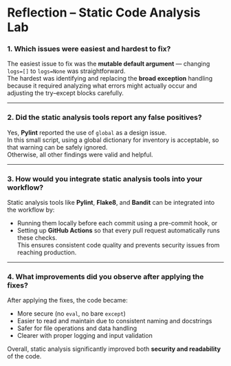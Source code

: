 # Reflection – Static Code Analysis Lab

### 1. Which issues were easiest and hardest to fix?
The easiest issue to fix was the **mutable default argument** — changing `logs=[]` to `logs=None` was straightforward.  
The hardest was identifying and replacing the **broad exception** handling because it required analyzing what errors might actually occur and adjusting the try–except blocks carefully.

---

### 2. Did the static analysis tools report any false positives?
Yes, **Pylint** reported the use of `global` as a design issue.  
In this small script, using a global dictionary for inventory is acceptable, so that warning can be safely ignored.  
Otherwise, all other findings were valid and helpful.

---

### 3. How would you integrate static analysis tools into your workflow?
Static analysis tools like **Pylint**, **Flake8**, and **Bandit** can be integrated into the workflow by:
- Running them locally before each commit using a pre-commit hook, or  
- Setting up **GitHub Actions** so that every pull request automatically runs these checks.  
This ensures consistent code quality and prevents security issues from reaching production.

---

### 4. What improvements did you observe after applying the fixes?
After applying the fixes, the code became:
- More secure (no `eval`, no bare `except`)
- Easier to read and maintain due to consistent naming and docstrings  
- Safer for file operations and data handling  
- Clearer with proper logging and input validation  

Overall, static analysis significantly improved both **security and readability** of the code.
